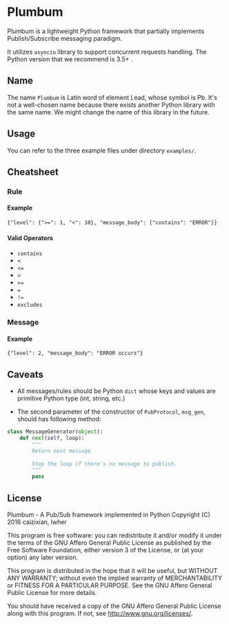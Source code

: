# Plumbum
Plumbum is a lightweight Python framework that partially implements Publish/Subscribe messaging paradigm. 

It utilizes `asyncio` library to support concurrent requests handling. The Python version that we recommend is 3.5+ .

## Name

The name `Plumbum` is Latin word of element Lead, whose symbol is Pb. It's not a well-chosen name because there exists another Python library with the same name. We might change the name of this library in the future.

## Usage

You can refer to the three example files under directory `examples/`.

## Cheatsheet

### Rule

#### Example

`{"level": {">=": 1, "<": 10}, "message_body": {"contains": "ERROR"}}`

#### Valid Operators

- `contains`
- `<`
- `<=`
- `>`
- `>=`
- `=`
- `!=`
- `excludes`

### Message

#### Example

`{"level": 2, "message_body": "ERROR occurs"}`

## Caveats

- All messages/rules should be Python `dict` whose keys and values are primitive Python type (int, string, etc.)

- The second parameter of the constructor of `PubProtocol`, `msg_gen`, should has following method:

```python
class MessageGenerator(object):
    def next(self, loop):
        """
        Return next message 
        
        Stop the loop if there's no message to publish.
        """
        pass
```

## License

Plumbum - A Pub/Sub framework implemented in Python
Copyright (C) 2016  caizixian, lwher

This program is free software: you can redistribute it and/or modify
it under the terms of the GNU Affero General Public License as published
by the Free Software Foundation, either version 3 of the License, or
(at your option) any later version.

This program is distributed in the hope that it will be useful,
but WITHOUT ANY WARRANTY; without even the implied warranty of
MERCHANTABILITY or FITNESS FOR A PARTICULAR PURPOSE.  See the
GNU Affero General Public License for more details.

You should have received a copy of the GNU Affero General Public License
along with this program.  If not, see <http://www.gnu.org/licenses/>.
